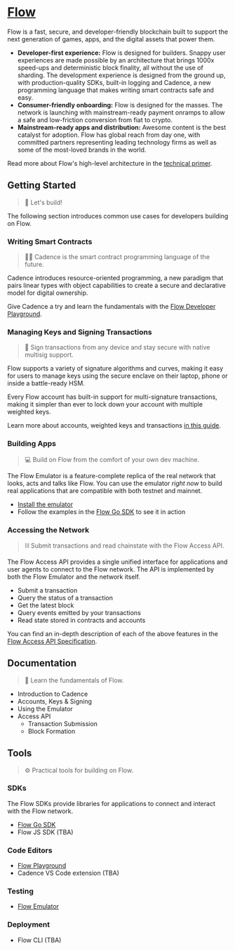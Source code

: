 # [Flow](https://www.onflow.org)

Flow is a fast, secure, and developer-friendly blockchain built to support the next generation of games, apps, and the digital assets that power them.

- **Developer-first experience:** Flow is designed for builders. Snappy user experiences are made possible by an architecture that brings 1000x speed-ups and deterministic block finality, all without the use of sharding. The development experience is designed from the ground up, with production-quality SDKs, built-in logging and Cadence, a new programming language that makes writing smart contracts safe and easy.
‍
- **Consumer-friendly onboarding:** Flow is designed for the masses. The network is launching with mainstream-ready payment onramps to allow a safe and low-friction conversion from fiat to crypto.
‍
- **Mainstream-ready apps and distribution:** Awesome content is the best catalyst for adoption. Flow has global reach from day one, with committed partners representing leading technology firms as well as some of the most-loved brands in the world.

Read more about Flow's high-level architecture in the [technical primer](https://www.onflow.org/primer).

## Getting Started

>  🔨 Let's build!

The following section introduces common use cases for developers building on Flow.

### Writing Smart Contracts

> 🏃‍♀️ Cadence is the smart contract programming language of the future.

Cadence introduces resource-oriented programming, a new paradigm that pairs linear types with object capabilities to create a secure and declarative model for digital ownership.

Give Cadence a try and learn the fundamentals with the [Flow Developer Playground](https://docs.onflow.org/docs/getting-started-1).

### Managing Keys and Signing Transactions

> 🔑 Sign transactions from any device and stay secure with native multisig support.

Flow supports a variety of signature algorithms and curves, making it easy for users to manage keys using the secure enclave on their laptop, phone or inside a battle-ready HSM.

Every Flow account has built-in support for multi-signature transactions, making it simpler than ever to lock down your account with multiple weighted keys.

Learn more about accounts, weighted keys and transactions [in this guide]().

### Building Apps

> 💻 Build on Flow from the comfort of your own dev machine.

The Flow Emulator is a feature-complete replica of the real network that looks, acts and talks like Flow. You can use the emulator _right now_ to build real applications that are compatible with both testnet and mainnet.

- [Install the emulator]()
- Follow the examples in the [Flow Go SDK](https://github.com/dapperlabs/flow-go-sdk) to see it in action

### Accessing the Network

> ⛓️ Submit transactions and read chainstate with the Flow Access API.

The Flow Access API provides a single unified interface for applications and user agents to connect to the Flow network. The API is implemented by both the Flow Emulator and the network itself.

- Submit a transaction
- Query the status of a transaction
- Get the latest block
- Query events emitted by your transactions
- Read state stored in contracts and accounts

You can find an in-depth description of each of the above features in the [Flow Access API Specification](/docs/access-api-spec.md).

## Documentation

> 📖 Learn the fundamentals of Flow.

- Introduction to Cadence
- Accounts, Keys & Signing
- Using the Emulator
- Access API
  - Transaction Submission
  - Block Formation

## Tools

> ⚙️ Practical tools for building on Flow.

### SDKs

The Flow SDKs provide libraries for applications to connect and interact with the Flow network.

- [Flow Go SDK](https://github.com/dapperlabs/flow-go-sdk)
- Flow JS SDK (TBA)

### Code Editors

- [Flow Playground](https://play.onflow.org)
- Cadence VS Code extension (TBA)

### Testing

- [Flow Emulator]()

### Deployment

- Flow CLI (TBA)
